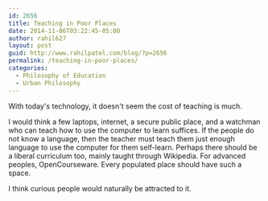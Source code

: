```yaml
---
id: 2656
title: Teaching in Poor Places
date: 2014-11-06T03:22:45-05:00
author: rahil627
layout: post
guid: http://www.rahilpatel.com/blog/?p=2656
permalink: /teaching-in-poor-places/
categories:
  - Philosophy of Education
  - Urban Philosophy
---
```

With today's technology, it doesn't seem the cost of teaching is much.

I would think a few laptops, internet, a secure public place, and a watchman who can teach how to use the computer to learn suffices. If the people do not know a language, then the teacher must teach them just enough language to use the computer for them self-learn. Perhaps there should be a liberal curriculum too, mainly taught through Wikipedia. For advanced peoples, OpenCourseware. Every populated place should have such a space.

I think curious people would naturally be attracted to it.
